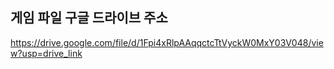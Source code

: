 게임 파일 구글 드라이브 주소
---
https://drive.google.com/file/d/1Fpi4xRlpAAqqctcTtVyckW0MxY03V048/view?usp=drive_link
